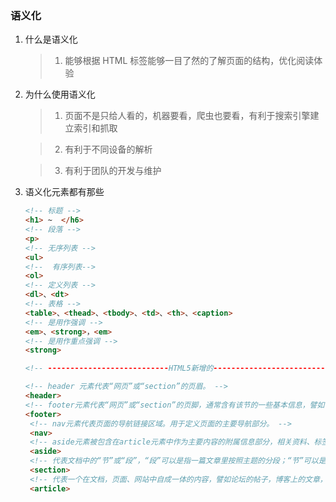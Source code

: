 ### 语义化

1. 什么是语义化

   > 1. 能够根据 HTML 标签能够一目了然的了解页面的结构，优化阅读体验

2. 为什么使用语义化

   > 1. 页面不是只给人看的，机器要看，爬虫也要看，有利于搜索引擎建立索引和抓取

   > 2. 有利于不同设备的解析

   > 3. 有利于团队的开发与维护

3. 语义化元素都有那些

   ```html
   <!-- 标题 -->
   <h1> ~  </h6>
   <!-- 段落 -->
   <p>
   <!-- 无序列表 -->
   <ul>
   <!--  有序列表-->
   <ol>
   <!-- 定义列表 -->
   <dl>、<dt>
   <!-- 表格 -->
   <table>、<thead>、<tbody>、<td>、<th>、<caption>
   <!-- 是用作强调 -->
   <em>、<strong>，<em>
   <!-- 是用作重点强调 -->
   <strong>

   <!-- ---------------------------HTML5新增的---------------------------------- -->

   <!-- header 元素代表“网页”或“section”的页眉。 -->
   <header>
   <!-- footer元素代表“网页”或“section”的页脚，通常含有该节的一些基本信息，譬如：作者，相关文档链接，版权资料。 -->
   <footer>
    <!-- nav元素代表页面的导航链接区域。用于定义页面的主要导航部分。 -->
    <nav>
    <!-- aside元素被包含在article元素中作为主要内容的附属信息部分，相关资料、标签、名次解释等。（特殊的section） -->
    <aside>
    <!-- 代表文档中的“节”或“段”，“段”可以是指一篇文章里按照主题的分段；“节”可以是指一个页面里的分组。 -->
    <section>
    <!-- 代表一个在文档，页面、网站中自成一体的内容，譬如论坛的帖子，博客上的文章，一篇用户的评论，article会有一个标题（通常会在header里），会有一个footer页脚 -->
    <article>
   ```
